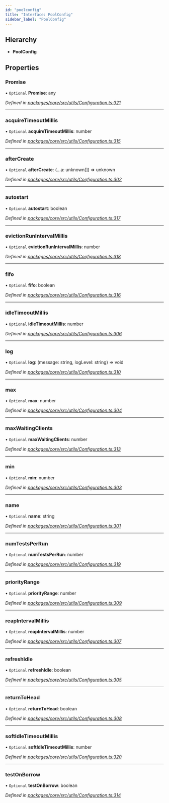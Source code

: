 ```yaml
---
id: "poolconfig"
title: "Interface: PoolConfig"
sidebar_label: "PoolConfig"
---
```


## Hierarchy

* **PoolConfig**

## Properties

### Promise

• `Optional` **Promise**: any

*Defined in [packages/core/src/utils/Configuration.ts:321](https://github.com/mikro-orm/mikro-orm/blob/4249b052e/packages/core/src/utils/Configuration.ts#L321)*

___

### acquireTimeoutMillis

• `Optional` **acquireTimeoutMillis**: number

*Defined in [packages/core/src/utils/Configuration.ts:315](https://github.com/mikro-orm/mikro-orm/blob/4249b052e/packages/core/src/utils/Configuration.ts#L315)*

___

### afterCreate

• `Optional` **afterCreate**: (...a: unknown[]) => unknown

*Defined in [packages/core/src/utils/Configuration.ts:302](https://github.com/mikro-orm/mikro-orm/blob/4249b052e/packages/core/src/utils/Configuration.ts#L302)*

___

### autostart

• `Optional` **autostart**: boolean

*Defined in [packages/core/src/utils/Configuration.ts:317](https://github.com/mikro-orm/mikro-orm/blob/4249b052e/packages/core/src/utils/Configuration.ts#L317)*

___

### evictionRunIntervalMillis

• `Optional` **evictionRunIntervalMillis**: number

*Defined in [packages/core/src/utils/Configuration.ts:318](https://github.com/mikro-orm/mikro-orm/blob/4249b052e/packages/core/src/utils/Configuration.ts#L318)*

___

### fifo

• `Optional` **fifo**: boolean

*Defined in [packages/core/src/utils/Configuration.ts:316](https://github.com/mikro-orm/mikro-orm/blob/4249b052e/packages/core/src/utils/Configuration.ts#L316)*

___

### idleTimeoutMillis

• `Optional` **idleTimeoutMillis**: number

*Defined in [packages/core/src/utils/Configuration.ts:306](https://github.com/mikro-orm/mikro-orm/blob/4249b052e/packages/core/src/utils/Configuration.ts#L306)*

___

### log

• `Optional` **log**: (message: string, logLevel: string) => void

*Defined in [packages/core/src/utils/Configuration.ts:310](https://github.com/mikro-orm/mikro-orm/blob/4249b052e/packages/core/src/utils/Configuration.ts#L310)*

___

### max

• `Optional` **max**: number

*Defined in [packages/core/src/utils/Configuration.ts:304](https://github.com/mikro-orm/mikro-orm/blob/4249b052e/packages/core/src/utils/Configuration.ts#L304)*

___

### maxWaitingClients

• `Optional` **maxWaitingClients**: number

*Defined in [packages/core/src/utils/Configuration.ts:313](https://github.com/mikro-orm/mikro-orm/blob/4249b052e/packages/core/src/utils/Configuration.ts#L313)*

___

### min

• `Optional` **min**: number

*Defined in [packages/core/src/utils/Configuration.ts:303](https://github.com/mikro-orm/mikro-orm/blob/4249b052e/packages/core/src/utils/Configuration.ts#L303)*

___

### name

• `Optional` **name**: string

*Defined in [packages/core/src/utils/Configuration.ts:301](https://github.com/mikro-orm/mikro-orm/blob/4249b052e/packages/core/src/utils/Configuration.ts#L301)*

___

### numTestsPerRun

• `Optional` **numTestsPerRun**: number

*Defined in [packages/core/src/utils/Configuration.ts:319](https://github.com/mikro-orm/mikro-orm/blob/4249b052e/packages/core/src/utils/Configuration.ts#L319)*

___

### priorityRange

• `Optional` **priorityRange**: number

*Defined in [packages/core/src/utils/Configuration.ts:309](https://github.com/mikro-orm/mikro-orm/blob/4249b052e/packages/core/src/utils/Configuration.ts#L309)*

___

### reapIntervalMillis

• `Optional` **reapIntervalMillis**: number

*Defined in [packages/core/src/utils/Configuration.ts:307](https://github.com/mikro-orm/mikro-orm/blob/4249b052e/packages/core/src/utils/Configuration.ts#L307)*

___

### refreshIdle

• `Optional` **refreshIdle**: boolean

*Defined in [packages/core/src/utils/Configuration.ts:305](https://github.com/mikro-orm/mikro-orm/blob/4249b052e/packages/core/src/utils/Configuration.ts#L305)*

___

### returnToHead

• `Optional` **returnToHead**: boolean

*Defined in [packages/core/src/utils/Configuration.ts:308](https://github.com/mikro-orm/mikro-orm/blob/4249b052e/packages/core/src/utils/Configuration.ts#L308)*

___

### softIdleTimeoutMillis

• `Optional` **softIdleTimeoutMillis**: number

*Defined in [packages/core/src/utils/Configuration.ts:320](https://github.com/mikro-orm/mikro-orm/blob/4249b052e/packages/core/src/utils/Configuration.ts#L320)*

___

### testOnBorrow

• `Optional` **testOnBorrow**: boolean

*Defined in [packages/core/src/utils/Configuration.ts:314](https://github.com/mikro-orm/mikro-orm/blob/4249b052e/packages/core/src/utils/Configuration.ts#L314)*
